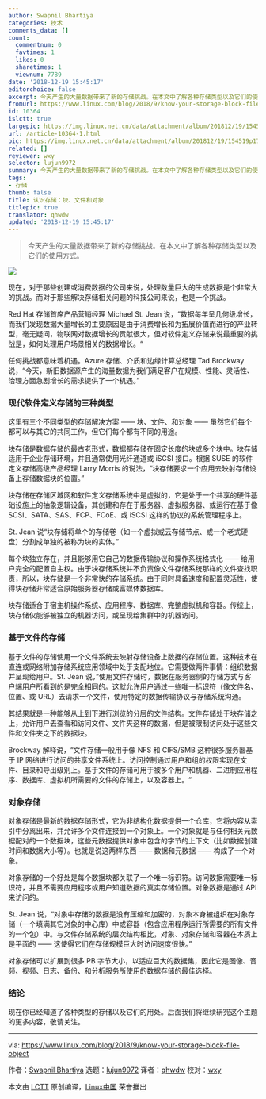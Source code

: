 ```yaml
---
author: Swapnil Bhartiya
categories: 技术
comments_data: []
count:
  commentnum: 0
  favtimes: 1
  likes: 0
  sharetimes: 1
  viewnum: 7789
date: '2018-12-19 15:45:17'
editorchoice: false
excerpt: 今天产生的大量数据带来了新的存储挑战。在本文中了解各种存储类型以及它们的使用方式。
fromurl: https://www.linux.com/blog/2018/9/know-your-storage-block-file-object
id: 10364
islctt: true
largepic: https://img.linux.net.cn/data/attachment/album/201812/19/154519p172q219w9nf2row.jpg
url: /article-10364-1.html
pic: https://img.linux.net.cn/data/attachment/album/201812/19/154519p172q219w9nf2row.jpg.thumb.jpg
related: []
reviewer: wxy
selector: lujun9972
summary: 今天产生的大量数据带来了新的存储挑战。在本文中了解各种存储类型以及它们的使用方式。
tags:
- 存储
thumb: false
title: 认识存储：块、文件和对象
titlepic: true
translator: qhwdw
updated: '2018-12-19 15:45:17'
---
```



> 
> 今天产生的大量数据带来了新的存储挑战。在本文中了解各种存储类型以及它们的使用方式。
> 
> 
> 


![](/data/attachment/album/201812/19/154519p172q219w9nf2row.jpg)


现在，对于那些创建或消费数据的公司来说，处理数量巨大的生成数据是个非常大的挑战。而对于那些解决存储相关问题的科技公司来说，也是一个挑战。


Red Hat 存储首席产品营销经理 Michael St. Jean 说，“数据每年呈几何级增长，而我们发现数据大量增长的主要原因是由于消费增长和为拓展价值而进行的产业转型，毫无疑问，物联网对数据增长的贡献很大，但对软件定义存储来说最重要的挑战是，如何处理用户场景相关的数据增长。“


任何挑战都意味着机遇。Azure 存储、介质和边缘计算总经理 Tad Brockway 说，“今天，新旧数据源产生的海量数据为我们满足客户在规模、性能、灵活性、治理方面急剧增长的需求提供了一个机遇。”


### 现代软件定义存储的三种类型


这里有三个不同类型的存储解决方案 —— 块、文件、和对象 —— 虽然它们每个都可以与其它的共同工作，但它们每个都有不同的用途。


块存储是数据存储的最古老形式，数据都存储在固定长度的块或多个块中。块存储适用于企业存储环境，并且通常使用光纤通道或 iSCSI 接口。根据 SUSE 的软件定义存储高级产品经理 Larry Morris 的说法，“块存储要求一个应用去映射存储设备上存储数据块的位置。”


块存储在存储区域网和软件定义存储系统中是虚拟的，它是处于一个共享的硬件基础设施上的抽象逻辑设备，其创建和存在于服务器、虚拟服务器、或运行在基于像 SCSI、SATA、SAS、FCP、FCoE、或 iSCSI 这样的协议的系统管理程序上。


St. Jean 说“块存储将单个的存储卷（如一个虚拟或云存储节点、或一个老式硬盘）分割成单独的被称为块的实体。”


每个块独立存在，并且能够用它自己的数据传输协议和操作系统格式化 —— 给用户完全的配置自主权。由于块存储系统并不负责像文件存储系统那样的文件查找职责，所以，块存储是一个非常快的存储系统。由于同时具备速度和配置灵活性，使得块存储非常适合原始服务器存储或富媒体数据库。


块存储适合于宿主机操作系统、应用程序、数据库、完整虚拟机和容器。传统上，块存储仅能够被独立的机器访问，或呈现给集群中的机器访问。


### 基于文件的存储


基于文件的存储使用一个文件系统去映射存储设备上数据的存储位置。这种技术在直连或网络附加存储系统应用领域中处于支配地位。它需要做两件事情：组织数据并呈现给用户。St. Jean 说，”使用文件存储时，数据在服务器侧的存储方式与客户端用户所看到的是完全相同的。这就允许用户通过一些唯一标识符（像文件名、位置、或 URL）去请求一个文件，使用特定的数据传输协议与存储系统沟通。


其结果就是一种能够从上到下进行浏览的分层的文件结构。文件存储处于块存储之上，允许用户去查看和访问文件、文件夹这样的数据，但是被限制访问处于这些文件和文件夹之下的数据块。


Brockway 解释说，“文件存储一般用于像 NFS 和 CIFS/SMB 这种很多服务器基于 IP 网络进行访问的共享文件系统上。访问控制通过用户和组的权限实现在文件、目录和导出级别上。基于文件的存储可用于被多个用户和机器、二进制应用程序、数据库、虚拟机所需要的文件的存储上，以及容器上。“


### 对象存储


对象存储是最新的数据存储形式，它为非结构化数据提供一个仓库，它将内容从索引中分离出来，并允许多个文件连接到一个对象上。一个对象就是与任何相关元数据配对的一个数据块，这些元数据提供对象中包含的字节的上下文（比如数据创建时间和数据大小等）。也就是说这两样东西 —— 数据和元数据 —— 构成了一个对象。


对象存储的一个好处是每个数据块都关联了一个唯一标识符。访问数据需要唯一标识符，并且不需要应用程序或用户知道数据的真实存储位置。对象数据是通过 API 来访问的。


St. Jean 说，“对象中存储的数据是没有压缩和加密的，对象本身被组织在对象存储（一个填满其它对象的中心库）中或容器（包含应用程序运行所需要的所有文件的一个包）中。与文件存储系统的层次结构相比，对象、对象存储和容器在本质上是平面的 —— 这使得它们在存储规模巨大时访问速度很快。”


对象存储可以扩展到很多 PB 字节大小，以适应巨大的数据集，因此它是图像、音频、视频、日志、备份、和分析服务所使用的数据存储的最佳选择。


### 结论


现在你已经知道了各种类型的存储以及它们的用处。后面我们将继续研究这个主题的更多内容，敬请关注。




---


via: <https://www.linux.com/blog/2018/9/know-your-storage-block-file-object>


作者：[Swapnil Bhartiya](https://www.linux.com/users/arnieswap) 选题：[lujun9972](https://github.com/lujun9972) 译者：[qhwdw](https://github.com/qhwdw) 校对：[wxy](https://github.com/wxy)


本文由 [LCTT](https://github.com/LCTT/TranslateProject) 原创编译，[Linux中国](https://linux.cn/) 荣誉推出